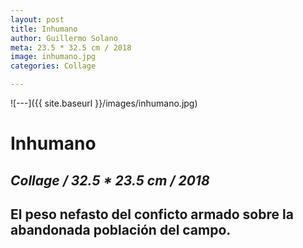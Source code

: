 ```yaml
---
layout: post
title: Inhumano
author: Guillermo Solano
meta: 23.5 * 32.5 cm / 2018
image: inhumano.jpg
categories: Collage

---
```


![---]({{ site.baseurl }}/images/inhumano.jpg)

# Inhumano
## _Collage / 32.5 * 23.5 cm / 2018_

## El peso nefasto del conficto armado sobre la abandonada población del campo.
